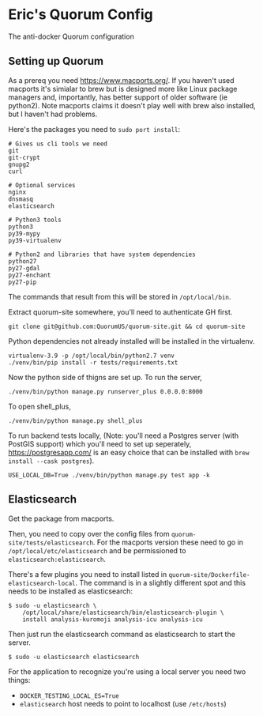 # Eric's Quorum Config

The anti-docker Quorum configuration

## Setting up Quorum

As a prereq you need https://www.macports.org/. If you haven't used macports
it's simialar to brew but is designed more like Linux package managers and,
importantly, has better support of older software (ie python2). Note macports
claims it doesn't play well with brew also installed, but I haven't had
problems.

Here's the packages you need to `sudo port install`:

```
# Gives us cli tools we need
git
git-crypt
gnupg2
curl

# Optional services
nginx
dnsmasq
elasticsearch

# Python3 tools
python3
py39-mypy
py39-virtualenv

# Python2 and libraries that have system dependencies
python27
py27-gdal
py27-enchant
py27-pip
```

The commands that result from this will be stored in `/opt/local/bin`.

Extract quorum-site somewhere, you'll need to authenticate GH first.

```
git clone git@github.com:QuorumUS/quorum-site.git && cd quorum-site
```

Python dependencies not already installed will be installed in the virtualenv.

```
virtualenv-3.9 -p /opt/local/bin/python2.7 venv
./venv/bin/pip install -r tests/requirements.txt
```

Now the python side of thigns are set up. To run the server,

```
./venv/bin/python manage.py runserver_plus 0.0.0.0:8000
```

To open shell_plus,

```
./venv/bin/python manage.py shell_plus
```

To run backend tests locally, (Note: you'll need a Postgres server (with PostGIS
support) which you'll need to set up seperately, https://postgresapp.com/ is an
easy choice that can be installed with `brew install --cask postgres`).

```
USE_LOCAL_DB=True ./venv/bin/python manage.py test app -k
```

## Elasticsearch

Get the package from macports.

Then, you need to copy over the config files from
`quorum-site/tests/elasticsearch`. For the macports version
these need to go in `/opt/local/etc/elasticsearch` and be
permissioned to `elasticsearch:elasticsearch`.

There's a few plugins you need to install listed in
`quorum-site/Dockerfile-elasticsearch-local`. The command is
in a slightly different spot and this needs to be installed
as elasticsearch:

```
$ sudo -u elasticsearch \
    /opt/local/share/elasticsearch/bin/elasticsearch-plugin \
    install analysis-kuromoji analysis-icu analysis-icu
```

Then just run the elasticsearch command as elasticsearch to
start the server.

```
$ sudo -u elasticsearch elasticsearch
```

For the application to recognize you're using a local server
you need two things:

 * `DOCKER_TESTING_LOCAL_ES=True`
 * `elasticsearch` host needs to point to localhost (use
   `/etc/hosts`)
